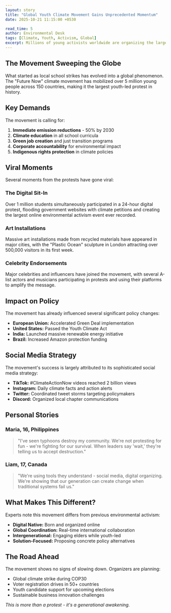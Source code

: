 ```yaml
---
layout: story
title: "Global Youth Climate Movement Gains Unprecedented Momentum"
date: 2025-10-21 11:15:00 +0530

read_time: 5
author: Environmental Desk
tags: [Climate, Youth, Activism, Global]
excerpt: Millions of young activists worldwide are organizing the largest climate protest in history, demanding immediate action from world leaders.
---
```


## The Movement Sweeping the Globe

What started as local school strikes has evolved into a global phenomenon. The "Future Now" climate movement has mobilized over 5 million young people across 150 countries, making it the largest youth-led protest in history.

## Key Demands

The movement is calling for:

1. **Immediate emission reductions** - 50% by 2030
2. **Climate education** in all school curricula
3. **Green job creation** and just transition programs
4. **Corporate accountability** for environmental impact
5. **Indigenous rights protection** in climate policies

## Viral Moments

Several moments from the protests have gone viral:

### The Digital Sit-In
Over 1 million students simultaneously participated in a 24-hour digital protest, flooding government websites with climate petitions and creating the largest online environmental activism event ever recorded.

### Art Installations
Massive art installations made from recycled materials have appeared in major cities, with the "Plastic Ocean" sculpture in London attracting over 500,000 visitors in its first week.

### Celebrity Endorsements
Major celebrities and influencers have joined the movement, with several A-list actors and musicians participating in protests and using their platforms to amplify the message.

## Impact on Policy

The movement has already influenced several significant policy changes:

- **European Union:** Accelerated Green Deal implementation
- **United States:** Passed the Youth Climate Act
- **India:** Launched massive renewable energy initiative
- **Brazil:** Increased Amazon protection funding

## Social Media Strategy

The movement's success is largely attributed to its sophisticated social media strategy:

- **TikTok:** #ClimateActionNow videos reached 2 billion views
- **Instagram:** Daily climate facts and action alerts
- **Twitter:** Coordinated tweet storms targeting policymakers
- **Discord:** Organized local chapter communications

## Personal Stories

### Maria, 16, Philippines
> "I've seen typhoons destroy my community. We're not protesting for fun - we're fighting for our survival. When leaders say 'wait,' they're telling us to accept destruction."

### Liam, 17, Canada
> "We're using tools they understand - social media, digital organizing. We're showing that our generation can create change when traditional systems fail us."

## What Makes This Different?

Experts note this movement differs from previous environmental activism:

- **Digital Native:** Born and organized online
- **Global Coordination:** Real-time international collaboration
- **Intergenerational:** Engaging elders while youth-led
- **Solution-Focused:** Proposing concrete policy alternatives

## The Road Ahead

The movement shows no signs of slowing down. Organizers are planning:
- Global climate strike during COP30
- Voter registration drives in 50+ countries
- Youth candidate support for upcoming elections
- Sustainable business innovation challenges

*This is more than a protest - it's a generational awakening.*
